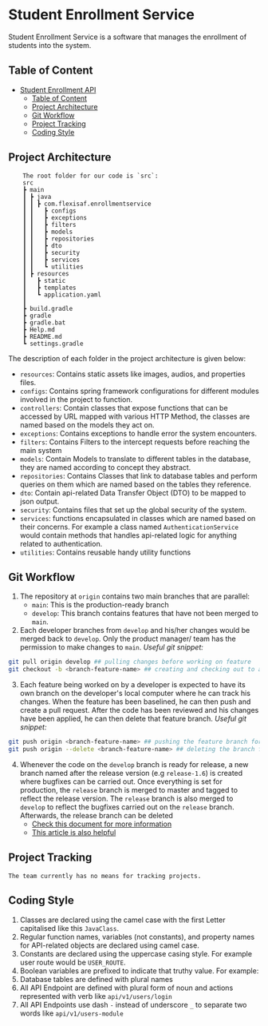 # Student Enrollment Service

Student Enrollment Service is a software that manages the enrollment of students into the system.

## Table of Content

- [Student Enrollment API](#student-enrollment-service)
  - [Table of Content](#table-of-content)
  - [Project Architecture](#project-architecture)
  - [Git Workflow](#git-workflow)
  - [Project Tracking](#project-tracking)
  - [Coding Style](#coding-style)

## Project Architecture

```
    The root folder for our code is `src`:
    src
    ┣ main
    ┃ ┣ java
    ┃ ┃ ┣ com.flexisaf.enrollmentservice
    ┃ ┃   ┣ configs
    ┃ ┃   ┣ exceptions
    ┃ ┃   ┣ filters
    ┃ ┃   ┣ models
    ┃ ┃   ┣ repositories
    ┃ ┃   ┣ dto
    ┃ ┃   ┣ security
    ┃ ┃   ┣ services
    ┃ ┃   ┗ utilities
    ┃ ┣ resources
    ┃   ┣ static
    ┃   ┣ templates
    ┃   ┗ application.yaml
    ┃ 
    ┣ build.gradle
    ┣ gradle
    ┣ gradle.bat
    ┣ Help.md
    ┣ README.md
    ┗ settings.gradle
```

The description of each folder in the project architecture is given below:

-   `resources`: Contains static assets like images, audios, and properties files.
-   `configs`: Contains spring framework configurations for different modules involved in the project to function. 
-   `controllers`: Contain classes that expose functions that can be accessed by URL mapped with various HTTP Method, the classes are named based on the models they act on.
-   `exceptions`: Contains exceptions to handle error the system encounters.
-   `filters`: Contains Filters to the intercept requests before reaching the main system
-   `models`: Contain Models to translate to different tables in the database, they are named according to concept they abstract.
-   `repositories`: Contains Classes that link to database tables and perform queries on them which are named based on the tables they reference.
-   `dto`: Contain api-related Data Transfer Object (DTO) to be mapped to json output.
-   `security`: Contains files that set up the global security of the system.
-   `services`: functions encapsulated in classes which are named based on their concerns. For example a class named `AuthenticationService` would contain methods that handles api-related logic for anything related to authentication.
-   `utilities`: Contains reusable handy utility functions
    
## Git Workflow

1. The repository at `origin` contains two main branches that are parallel:
    - `main`: This is the production-ready branch
    - `develop`: This branch contains features that have not been merged to `main`.
2. Each developer branches from `develop` and his/her changes would be merged back to `develop`. Only the product manager/ team has the permission to make changes to `main`.
   _Useful git snippet:_

```sh
git pull origin develop ## pulling changes before working on feature
git checkout -b <branch-feature-name> ## creating and checking out to a feature branch
```

3. Each feature being worked on by a developer is expected to have its own branch on the developer's local computer where he can track his changes. When the feature has been baselined, he can then push and create a pull request. After the code has been reviewed and his changes have been applied, he can then delete that feature branch.
   _Useful git snippet:_

```sh
git push origin <branch-feature-name> ## pushing the feature branch for review
git push origin --delete <branch-feature-name> ## deleting the branch from remote after the changes have been applied.
```

4. Whenever the code on the `develop` branch is ready for release, a new branch named after the release version (e.g `release-1.6`) is created where bugfixes can be carried out. Once everything is set for production, the `release` branch is merged to master and tagged to reflect the release version. The `release` branch is also merged to `develop` to reflect the bugfixes carried out on the `release` branch. Afterwards, the release branch can be deleted
    - [Check this document for more information]
    - [This article is also helpful]

## Project Tracking

    The team currently has no means for tracking projects.

## Coding Style

1. Classes are declared using the camel case with the first Letter capitalised like this `JavaClass`.
2. Regular function names, variables (not constants), and property names for API-related objects are declared using camel case.
3. Constants are declared using the uppercase casing style. For example user route would be `USER_ROUTE`.
4. Boolean variables are prefixed to indicate that truthy value. For example:
5. Database tables are defined with plural names
6. All API Endpoint are defined with plural form of noun and actions represented with verb like `api/v1/users/login`   
7. All API Endpoints use dash `-` instead of underscore `_` to separate two words like `api/v1/users-module`


[this article is also helpful]: https://nvie.com/posts/a-successful-git-branching-model/
[check this document for more information]: https://nvie.com/files/Git-branching-model.pdf
